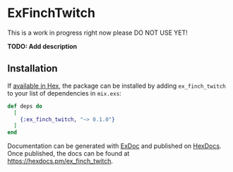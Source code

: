 # ExFinchTwitch

This is a work in progress right now please DO NOT USE YET!

**TODO: Add description**

## Installation

If [available in Hex](https://hex.pm/docs/publish), the package can be installed
by adding `ex_finch_twitch` to your list of dependencies in `mix.exs`:

```elixir
def deps do
  [
    {:ex_finch_twitch, "~> 0.1.0"}
  ]
end
```

Documentation can be generated with [ExDoc](https://github.com/elixir-lang/ex_doc)
and published on [HexDocs](https://hexdocs.pm). Once published, the docs can
be found at <https://hexdocs.pm/ex_finch_twitch>.

